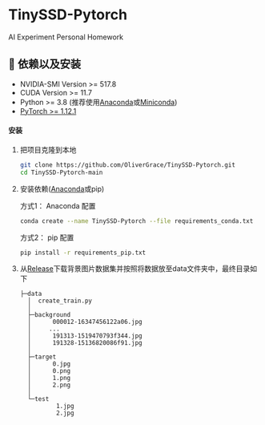 # TinySSD-Pytorch
AI Experiment Personal Homework

## :wrench: 依赖以及安装

- NVIDIA-SMI Version >= 517.8
- CUDA Version >= 11.7
- Python >= 3.8 (推荐使用[Anaconda](https://www.anaconda.com/download/#linux)或[Miniconda](https://docs.conda.io/en/latest/miniconda.html))
- [PyTorch >= 1.12.1](https://pytorch.org/)

#### 安装

1. 把项目克隆到本地

    ```bash
    git clone https://github.com/OliverGrace/TinySSD-Pytorch.git
    cd TinySSD-Pytorch-main
    ```

2. 安装依赖([Anaconda](https://www.anaconda.com/download/#linux)或pip)
    
    方式1：
    Anaconda 配置
    ```bash
    conda create --name TinySSD-Pytorch --file requirements_conda.txt
    ```
    
    方式2：
    pip 配置
    ```bash
    pip install -r requirements_pip.txt
    ```
3.  从[Release](https://github.com/OliverGrace/TinySSD-Pytorch/releases/tag/main)下载背景图片数据集并按照将数据放至data文件夹中，最终目录如下
    ```
    ├─data
      │  create_train.py
      │  
      ├─background
      │      000012-16347456122a06.jpg
      │	    ...
      │      191313-1519470793f344.jpg
      │      191328-15136820086f91.jpg
      │          
      ├─target
      │      0.jpg
      │      0.png
      │      1.png
      │      2.png
      │      
      └─test
              1.jpg
              2.jpg
    ```
    
    
    
